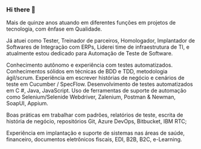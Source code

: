 ### Hi there 👋

Mais de quinze anos atuando em diferentes funções em projetos de tecnologia, com ênfase em Qualidade.

Já atuei como Tester, Treinador de parceiros, Homologador, Implantador de Softwares de Integração com ERPs, Liderei time de infraestrutura de TI, e atualmente estou dedicado para Automação de Teste de Software.

Conhecimento autônomo e experiência com testes automatizados.
Conhecimentos sólidos em técnicas de BDD e TDD, metodologia ágil/scrum.
Experiência em escrever histórias de negócio e cenários de teste em Cucumber / SpecFlow.
Desenvolvimento de testes automatizados em C #, Java, JavaScript.
Uso de ferramentas de suporte de automação como Selenium/Selenide Webdriver, Zalenium, Postman & Newman, SoapUI, Appium.

Boas práticas em trabalhar com padrões, relatórios de teste, escrita de história de negócio, repositórios Git, Azure DevOps, Bitbucket, IBM RTC;

Experiência em implantação e suporte de sistemas nas áreas de saúde, financeiro, documentos eletrônicos fiscais, EDI, B2B, B2C, e-Learning.

<!--
**jdantasl/jdantasl** is a ✨ _special_ ✨ repository because its `README.md` (this file) appears on your GitHub profile.

Here are some ideas to get you started:

- 🔭 I’m currently working on ...
- 🌱 I’m currently learning ...
- 👯 I’m looking to collaborate on ...
- 🤔 I’m looking for help with ...
- 💬 Ask me about ...
- 📫 How to reach me: ...
- 😄 Pronouns: ...
- ⚡ Fun fact: ...
-->
